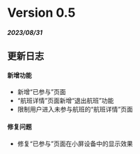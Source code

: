 # Version 0.5
##### 2023/08/31

## 更新日志
#### 新增功能
- 新增“已参与”页面
- “航班详情”页面新增“退出航班”功能
- 限制用户进入未参与航班的“航班详情”页面
#### 修复问题
- 修复“已参与”页面在小屏设备中的显示效果
